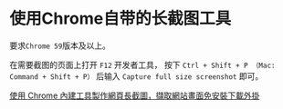 # 使用Chrome自带的长截图工具

要求`Chrome 59`版本及以上。

在需要截图的页面上打开 `F12` 开发者工具， 按下 `Ctrl + Shift + P （Mac: Command + Shift + P）` 后输入 `Capture full size screenshot` 即可。

[使用 Chrome 內建工具製作網頁長截圖，擷取網站畫面免安裝下載外掛](https://free.com.tw/chrome-capture-full-size-screenshot/)